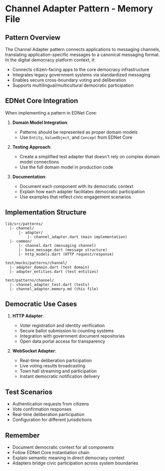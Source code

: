 # Channel Adapter Pattern - Memory File

## Pattern Overview

The Channel Adapter pattern connects applications to messaging channels, translating application-specific messages to a canonical messaging format. In the digital democracy platform context, it:

- Connects citizen-facing apps to the core democracy infrastructure
- Integrates legacy government systems via standardized messaging
- Enables secure cross-boundary voting and deliberation
- Supports multilingual/multicultural democratic participation

## EDNet Core Integration

When implementing a pattern in EDNet Core:

1. **Domain Model Integration**:
   - Patterns should be represented as proper domain models
   - Use `Entity`, `ValueObject`, and `Concept` from EDNet Core

2. **Testing Approach**:
   - Create a simplified test adapter that doesn't rely on complex domain model connections
   - Use the full domain model in production code

3. **Documentation**:
   - Document each component with its democratic context
   - Explain how each adapter facilitates democratic participation
   - Use examples that reflect civic engagement scenarios

## Implementation Structure

```
lib/src/patterns/
  |- channel/
      |- adapter/
          |- channel_adapter.dart (main implementation)
  |- common/
      |- channel.dart (messaging channel)
      |- base_message.dart (message structure)
      |- http_models.dart (HTTP request/response)

test/mocks/patterns/channel/
  |- adapter_domain.dart (test domain)
  |- adapter_entities.dart (test entities)

test/patterns/channel/
  |- channel_adapter_test.dart (tests)
  |- channel_adapter.memory.md (this file)
```

## Democratic Use Cases

1. **HTTP Adapter**:
   - Voter registration and identity verification
   - Secure ballot submission to counting systems
   - Integration with government document repositories
   - Open data portal access for transparency

2. **WebSocket Adapter**:
   - Real-time deliberation participation
   - Live voting results broadcasting
   - Town hall streaming and participation
   - Instant democratic notification delivery

## Test Scenarios

- Authentication requests from citizens
- Vote confirmation responses
- Real-time deliberation participation
- Configuration for different jurisdictions

## Remember

- Document democratic context for all components
- Follow EDNet Core instantiation chain
- Explain semantic meaning in direct democracy context
- Adapters bridge civic participation across system boundaries 